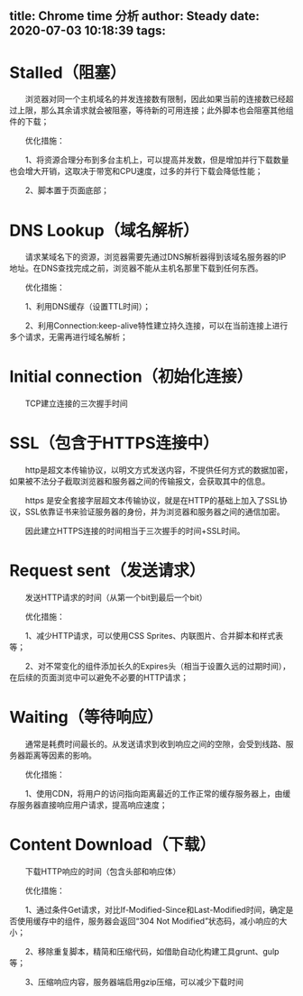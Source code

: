 title: Chrome time 分析
author: Steady
date: 2020-07-03 10:18:39
tags:
---
# Stalled（阻塞）

　　浏览器对同一个主机域名的并发连接数有限制，因此如果当前的连接数已经超过上限，那么其余请求就会被阻塞，等待新的可用连接；此外脚本也会阻塞其他组件的下载；

　　优化措施：

　　1、将资源合理分布到多台主机上，可以提高并发数，但是增加并行下载数量也会增大开销，这取决于带宽和CPU速度，过多的并行下载会降低性能；

　　2、脚本置于页面底部；

 

# DNS Lookup（域名解析）

　　请求某域名下的资源，浏览器需要先通过DNS解析器得到该域名服务器的IP地址。在DNS查找完成之前，浏览器不能从主机名那里下载到任何东西。

　　优化措施：

　　1、利用DNS缓存（设置TTL时间）；

　　2、利用Connection:keep-alive特性建立持久连接，可以在当前连接上进行多个请求，无需再进行域名解析；

 

# Initial connection（初始化连接）

　　TCP建立连接的三次握手时间

 

# SSL（包含于HTTPS连接中）

　　http是超文本传输协议，以明文方式发送内容，不提供任何方式的数据加密，如果被不法分子截取浏览器和服务器之间的传输报文，会获取其中的信息。

　　https 是安全套接字层超文本传输协议，就是在HTTP的基础上加入了SSL协议，SSL依靠证书来验证服务器的身份，并为浏览器和服务器之间的通信加密。

　　因此建立HTTPS连接的时间相当于三次握手的时间+SSL时间。

 

# Request sent（发送请求）

　　发送HTTP请求的时间（从第一个bit到最后一个bit）

　　优化措施：

　　1、减少HTTP请求，可以使用CSS Sprites、内联图片、合并脚本和样式表等；

　　2、对不常变化的组件添加长久的Expires头（相当于设置久远的过期时间），在后续的页面浏览中可以避免不必要的HTTP请求；

 

# Waiting（等待响应）

　　通常是耗费时间最长的。从发送请求到收到响应之间的空隙，会受到线路、服务器距离等因素的影响。

　　优化措施：

　　1、使用CDN，将用户的访问指向距离最近的工作正常的缓存服务器上，由缓存服务器直接响应用户请求，提高响应速度；

 

# Content Download（下载）

　　下载HTTP响应的时间（包含头部和响应体）

　　优化措施：

　　1、通过条件Get请求，对比If-Modified-Since和Last-Modified时间，确定是否使用缓存中的组件，服务器会返回“304 Not Modified”状态码，减小响应的大小；

　　2、移除重复脚本，精简和压缩代码，如借助自动化构建工具grunt、gulp等；

　　3、压缩响应内容，服务器端启用gzip压缩，可以减少下载时间